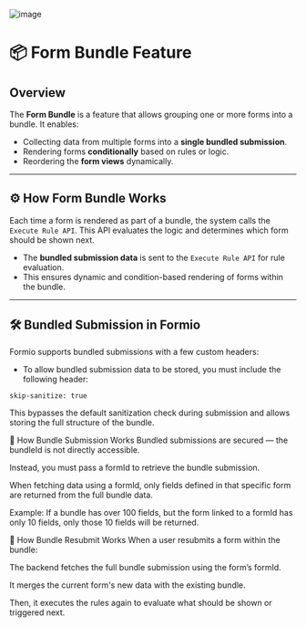 
![image](https://github.com/user-attachments/assets/c9397b8e-d6ed-4ab6-bb54-505ce7e5a894)

# 📦 Form Bundle Feature

## Overview

The **Form Bundle** is a feature that allows grouping one or more forms into a bundle. It enables:

- Collecting data from multiple forms into a **single bundled submission**.
- Rendering forms **conditionally** based on rules or logic.
- Reordering the **form views** dynamically.

---

## ⚙️ How Form Bundle Works

Each time a form is rendered as part of a bundle, the system calls the `Execute Rule API`. This API evaluates the logic and determines which form should be shown next.

- The **bundled submission data** is sent to the `Execute Rule API` for rule evaluation.
- This ensures dynamic and condition-based rendering of forms within the bundle.

---

## 🛠️ Bundled Submission in Formio

Formio supports bundled submissions with a few custom headers:

- To allow bundled submission data to be stored, you must include the following header:

```http
skip-sanitize: true
```
This bypasses the default sanitization check during submission and allows storing the full structure of the bundle.

🔐 How Bundle Submission Works
Bundled submissions are secured — the bundleId is not directly accessible.

Instead, you must pass a formId to retrieve the bundle submission.

When fetching data using a formId, only fields defined in that specific form are returned from the full bundle data.

Example:
If a bundle has over 100 fields, but the form linked to a formId has only 10 fields, only those 10 fields will be returned.

🔁 How Bundle Resubmit Works
When a user resubmits a form within the bundle:

The backend fetches the full bundle submission using the form’s formId.

It merges the current form's new data with the existing bundle.

Then, it executes the rules again to evaluate what should be shown or triggered next.
